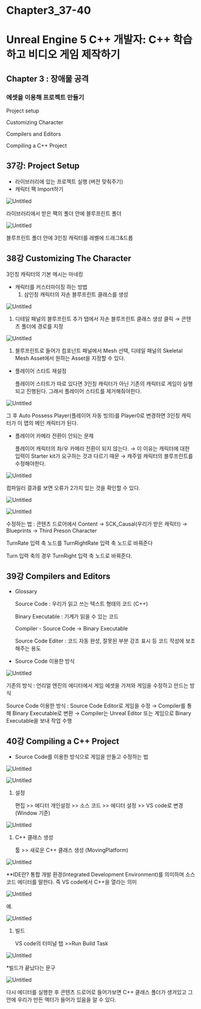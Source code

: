 # Chapter3_37-40

# Unreal Engine 5 C++ 개발자: C++ 학습하고 비디오 게임 제작하기

## Chapter 3 : 장애물 공격

### 에셋을 이용해 프로젝트 만들기

Project setup

Customizing Character

Compilers and Editors

Compiling a C++ Project

## 37강: Project Setup

- 라이브러리에 있는 프로젝트 실행 (버전 맞춰주기)
- 캐릭터 팩 Import하기

![Untitled](Chapter3_37-40%203193ab3682a34f0fba0bad9874c169e0/Untitled.png)

라이브러리에서 받은 팩의 폴더 안에 블루프린트 폴더

![Untitled](Chapter3_37-40%203193ab3682a34f0fba0bad9874c169e0/Untitled%201.png)

블루프린트 폴더 안에 3인칭 캐릭터를 레벨에 드래그&드롭

## 38강 Customizing The Character

3인칭 캐릭터의 기본 메시는 마네킹

- 캐릭터를 커스터마이징 하는 방법
    1. 삼인칭 캐릭터의 자손 블루프린트 클래스를 생성

![Untitled](Chapter3_37-40%203193ab3682a34f0fba0bad9874c169e0/Untitled%202.png)

1. 디테일 패널의 블루프린트 추가 탭에서 자손 블루프린트 클래스 생성 클릭 → 콘텐츠 폴더에 경로를 지정

![Untitled](Chapter3_37-40%203193ab3682a34f0fba0bad9874c169e0/Untitled%203.png)

1. 블루프린트로 들어가 컴포넌트 패널에서 Mesh 선택, 디테일 패널의 Skeletal Mesh Asset에서 원하는 Asset을 지정할 수 있다.

- 플레이어 스타트 재설정
    
    플레이어 스타트가 따로 있다면 3인칭 캐릭터가 아닌 기존의 캐릭터로 게임이 실행되고 진행된다. 그래서 플레이어 스타트를 제거해줘야한다.
    

![Untitled](Chapter3_37-40%203193ab3682a34f0fba0bad9874c169e0/Untitled%204.png)

그 후 Auto Possess Player(플레이어 자동 빙의)를 Player0로 변경하면 3인칭 캐릭터가 이 맵의 메인 캐릭터가 된다.

- 플레이어 카메라 전환이 안되는 문제
    
    플레이어 캐릭터의 좌/우 카메라 전환이 되지 않는다. → 이 이유는 캐릭터에 대한 입력이 Starter kit가 요구하는 것과 다르기 때문 → 캐주얼 캐릭터의 블루프린트를 수정해야한다.
    

![Untitled](Chapter3_37-40%203193ab3682a34f0fba0bad9874c169e0/Untitled%205.png)

컴파일러 결과를 보면 오류가 2가지 있는 것을 확인할 수 있다.

![Untitled](Chapter3_37-40%203193ab3682a34f0fba0bad9874c169e0/Untitled%206.png)

![Untitled](Chapter3_37-40%203193ab3682a34f0fba0bad9874c169e0/Untitled%207.png)

수정하는 법 : 콘텐츠 드로어에서 Content → SCK_Causal(우리가 받은 캐릭터) → Blueprints → Third Preson Character

TurnRate 입력 축 노드를 TurnRightRate 입력 축 노드로 바꿔준다

Turn 입력 축의 경우 TurnRight 입력 축 노드로 바꿔준다.

## 39강 Compilers and Editors

- Glossary
    
    Source Code : 우리가 읽고 쓰는 텍스트 형태의 코드 (C++)
    
    Binary Executable : 기계가 읽을 수 있는 코드
    
    Compiler - Source Code → Binary Executable
    
    Source Code Editer : 코드 자동 완성, 잘못된 부분 강조 표시 등 코드 작성에 보조 해주는 용도
    
- Source Code 이용한 방식

![Untitled](Chapter3_37-40%203193ab3682a34f0fba0bad9874c169e0/Untitled%208.png)

기존의 방식 : 언리얼 엔진의 에디터에서 게임 에셋을 가져와 게임을 수정하고 만드는 방식

Source Code 이용한 방식 : Source Code Editor로 게임을 수정 → Compiler를 통해 Binary Executable로 변환 → Compiler는 Unreal Editor 또는 게임으로 Binary Executable을 보내 작업 수행

## 40강 Compiling a C++ Project

- Source Code를 이용한 방식으로 게임을 만들고 수정하는 법

![Untitled](Chapter3_37-40%203193ab3682a34f0fba0bad9874c169e0/Untitled%209.png)

![Untitled](Chapter3_37-40%203193ab3682a34f0fba0bad9874c169e0/Untitled%2010.png)

1. 설정
    
    편집 >> 에디터 개인설정 >> 소스 코드 >> 에디터 설정 >> VS code로 변경 (Window 기준)
    

![Untitled](Chapter3_37-40%203193ab3682a34f0fba0bad9874c169e0/233cb4cb-f8fe-46d3-9873-7cd3c719bfd0.png)

1. C++ 클래스 생성
    
    툴 >> 새로운 C++ 클래스 생성 (MovingPlatform)
    

![Untitled](Chapter3_37-40%203193ab3682a34f0fba0bad9874c169e0/Untitled%2011.png)

**IDE란? 통합 개발 환경(Integrated Development Environment)를 의미하며 소스 코드 에디터를 말한다. 즉 VS code에서 C++을 열라는 의미

![Untitled](Chapter3_37-40%203193ab3682a34f0fba0bad9874c169e0/Untitled%2012.png)

예.

![Untitled](Chapter3_37-40%203193ab3682a34f0fba0bad9874c169e0/Untitled%2013.png)

1. 빌드
    
    VS code의 터미널 탭 >>Run Build Task
    

![Untitled](Chapter3_37-40%203193ab3682a34f0fba0bad9874c169e0/Untitled%2014.png)

*빌드가 끝났다는 문구

![Untitled](Chapter3_37-40%203193ab3682a34f0fba0bad9874c169e0/Untitled%2015.png)

다시 에디터를 실행한 후 콘텐츠 드로어로 들어가보면 C++ 클래스 폴더가 생겨있고 그 안에 우리가 만든 액터가 들어가 있음을 알 수 있다.